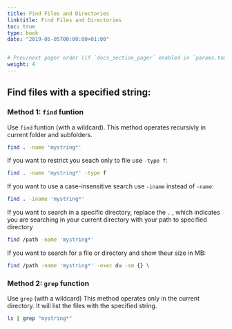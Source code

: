 ```yaml
---
title: Find Files and Directories
linktitle: Find Files and Directories
toc: true
type: book
date: "2019-05-05T00:00:00+01:00"


# Prev/next pager order (if `docs_section_pager` enabled in `params.toml`)
weight: 4
---
```


## Find files with a specified string: 
### Method 1: ```find``` funtion
Use ```find``` funtion (with a wildcard). This method operates recursivly in current folder and subfolders.
```bash
find . -name 'mystring*'
```
If you want to restrict you seach only to file use ```-type f```:
```bash
find . -name 'mystring*' -type f
```
If you want to use a case-insensitive search use ```-iname``` instead of ```-name```:
```bash
find . -iname 'mystring*'
```
If you want to search in a specific directory, replace the ```.``` , which indicates you are searching in your current directory with your path to specified directory
```bash
find /path -name 'mystring*'
```
If you want to search for a file or directory and show theur size in MB:
```bash
find /path -name 'mystring*' -exec du -sm {} \
```
### Method 2: ```grep``` function
Use ```grep``` (with a wildcard)
This method operates only in the current directory. It will list the files with the specified string.
```bash
ls | grep "mystring*"
```